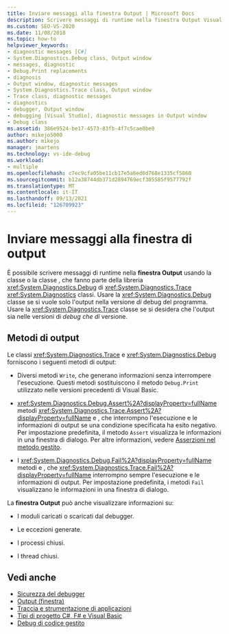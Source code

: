 ```yaml
---
title: Inviare messaggi alla finestra Output | Microsoft Docs
description: Scrivere messaggi di runtime nella finestra Output Visual Studio usando la classe Debug o la classe Trace, che fanno parte della libreria di classi System.Diagnostics.
ms.custom: SEO-VS-2020
ms.date: 11/08/2018
ms.topic: how-to
helpviewer_keywords:
- diagnostic messages [C#]
- System.Diagnostics.Debug class, Output window
- messages, diagnostic
- Debug.Print replacements
- diagnosis
- Output window, diagnostic messages
- System.Diagnostics.Trace class, Output window
- Trace class, diagnostic messages
- diagnostics
- debugger, Output window
- debugging [Visual Studio], diagnostic messages in Output window
- Debug class
ms.assetid: 386e9524-be17-4573-83fb-4f7c5cae0be0
author: mikejo5000
ms.author: mikejo
manager: jmartens
ms.technology: vs-ide-debug
ms.workload:
- multiple
ms.openlocfilehash: c7ec9cfa05be11cb17e5a6ed6d768e1335cf5860
ms.sourcegitcommit: b12a38744db371d2894769ecf305585f9577792f
ms.translationtype: MT
ms.contentlocale: it-IT
ms.lasthandoff: 09/13/2021
ms.locfileid: "126709923"
---
```

# <a name="send-messages-to-the-output-window"></a>Inviare messaggi alla finestra di output

È possibile scrivere messaggi di runtime nella **finestra Output** usando la classe o la classe , che fanno parte della libreria <xref:System.Diagnostics.Debug> di <xref:System.Diagnostics.Trace> <xref:System.Diagnostics> classi. Usare la <xref:System.Diagnostics.Debug> classe se si vuole solo l'output nella versione *di* debug del programma. Usare la <xref:System.Diagnostics.Trace> classe se si desidera che l'output sia nelle versioni di *debug* *che di* versione.

## <a name="output-methods"></a>Metodi di output
 Le classi <xref:System.Diagnostics.Trace> e <xref:System.Diagnostics.Debug> forniscono i seguenti metodi di output:

- Diversi metodi `Write`, che generano informazioni senza interrompere l'esecuzione. Questi metodi sostituiscono il metodo `Debug.Print` utilizzato nelle versioni precedenti di Visual Basic.

- <xref:System.Diagnostics.Debug.Assert%2A?displayProperty=fullName> metodi <xref:System.Diagnostics.Trace.Assert%2A?displayProperty=fullName> e , che interrompno l'esecuzione e le informazioni di output se una condizione specificata ha esito negativo. Per impostazione predefinita, il metodo `Assert` visualizza le informazioni in una finestra di dialogo. Per altre informazioni, vedere [Asserzioni nel metodo gestito](../debugger/assertions-in-managed-code.md).

- I <xref:System.Diagnostics.Debug.Fail%2A?displayProperty=fullName> metodi e , che <xref:System.Diagnostics.Trace.Fail%2A?displayProperty=fullName> interrompno sempre l'esecuzione e le informazioni di output. Per impostazione predefinita, i metodi `Fail` visualizzano le informazioni in una finestra di dialogo.

La **finestra Output** può anche visualizzare informazioni su:

- I moduli caricati o scaricati dal debugger.

- Le eccezioni generate.

- I processi chiusi.

- I thread chiusi.

## <a name="see-also"></a>Vedi anche
- [Sicurezza del debugger](../debugger/debugger-security.md)
- [Output (finestra)](../ide/reference/output-window.md)
- [Traccia e strumentazione di applicazioni](/dotnet/framework/debug-trace-profile/tracing-and-instrumenting-applications)
- [Tipi di progetto C#, F# e Visual Basic](../debugger/debugging-preparation-csharp-f-hash-and-visual-basic-project-types.md)
- [Debug di codice gestito](../debugger/debugging-managed-code.md)
